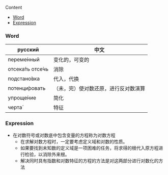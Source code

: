 Content

- [Word](#word)
- [Expression](#expression)

### Word

| русский                  | 中文                 |
|--------------------------|--------------------|
| переме́нный | 变化的，可变的 |
| отсека́ть отсе́чь | 消除 |
| подстано́вка | 代入，代换 |
| потенци́ровать | （未，完）使对数还原，进行反对数演算 |
| упроще́ние | 简化 |
| черта́ | 特征 |

### Expression

- 在对数符号或对数底中包含变量的方程称为对数方程
  - 在求解对数方程时，一定要考虑定义域和对数的性质。
  - 如果要找到未知数的定义域是一项困难的任务，将求得的根代入原方程进行检验，以消除外来根。
  - 解决同时具有指数和对数特征的方程的方法是对这两部分进行对数化的方法 